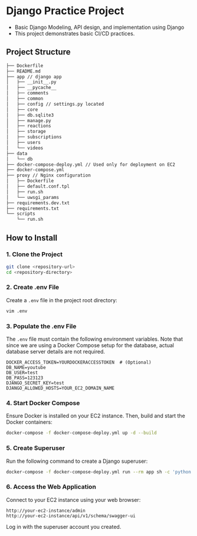 # Django Practice Project

- Basic Django Modeling, API design, and implementation using Django
- This project demonstrates basic CI/CD practices.

## Project Structure
```bash
├── Dockerfile
├── README.md
├── app // django app
│   ├── __init__.py
│   ├── __pycache__
│   ├── comments
│   ├── common
│   ├── config // settings.py located
│   ├── core
│   ├── db.sqlite3
│   ├── manage.py
│   ├── reactions
│   ├── storage
│   ├── subscriptions
│   ├── users
│   └── videos
├── data
│   └── db
├── docker-compose-deploy.yml // Used only for deployment on EC2
├── docker-compose.yml
├── proxy // Nginx configuration
│   ├── Dockerfile
│   ├── default.conf.tpl
│   ├── run.sh
│   └── uwsgi_params
├── requirements.dev.txt
├── requirements.txt
└── scripts
    └── run.sh

```

## How to Install

### 1. Clone the Project

```bash
git clone <repository-url>
cd <repository-directory>
```

### 2. Create .env File

Create a `.env` file in the project root directory:

```bash
vim .env
```

### 3. Populate the .env File

The `.env` file must contain the following environment variables. Note that since we are using a Docker Compose setup for the database, actual database server details are not required.

```env
DOCKER_ACCESS_TOKEN=YOURDOCKERACCESSTOKEN  # (Optional)
DB_NAME=youtube
DB_USER=test
DB_PASS=123123
DJANGO_SECRET_KEY=test
DJANGO_ALLOWED_HOSTS=YOUR_EC2_DOMAIN_NAME
```

### 4. Start Docker Compose

Ensure Docker is installed on your EC2 instance. Then, build and start the Docker containers:

```bash
docker-compose -f docker-compose-deploy.yml up -d --build
```

### 5. Create Superuser

Run the following command to create a Django superuser:

```bash
docker-compose -f docker-compose-deploy.yml run --rm app sh -c 'python manage.py createsuperuser'
```

### 6. Access the Web Application

Connect to your EC2 instance using your web browser:

```
http://your-ec2-instance/admin
http://your-ec2-instance/api/v1/schema/swagger-ui
```

Log in with the superuser account you created.

